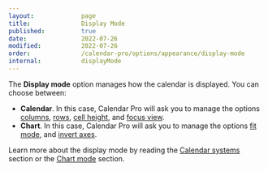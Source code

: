 ```yaml
---
layout:             page
title:              Display Mode 
published:          true
date:               2022-07-26
modified:           2022-07-26
order:              /calendar-pro/options/appearance/display-mode
internal:           displayMode
---
```

The **Display mode** option manages how the calendar is displayed. You can choose between:
- **Calendar**. In this case, Calendar Pro will ask you to manage the options [columns](./columns.md), [rows](./rows.md), [cell height](./cell-height.md), and [focus view](./focus-view.md).
- **Chart**. In this case, Calendar Pro will ask you to manage the options [fit mode](./fit-mode.md), and [invert axes](./invert-axes.md).


Learn more about the display mode by reading the [Calendar systems](../../features/calendar-systems.md) section or the [Chart mode](../../features/chart-mode.md) section.